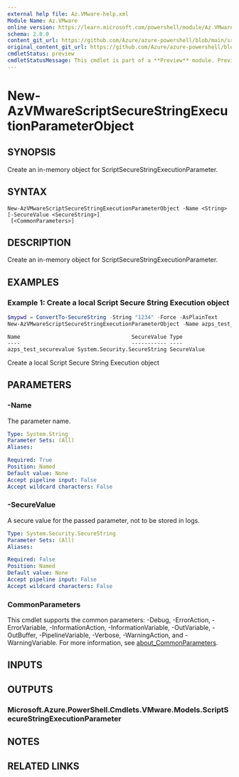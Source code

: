 ```yaml
---
external help file: Az.VMware-help.xml
Module Name: Az.VMware
online version: https://learn.microsoft.com/powershell/module/Az.VMware/new-azvmwarescriptsecurestringexecutionparameterobject
schema: 2.0.0
content_git_url: https://github.com/Azure/azure-powershell/blob/main/src/VMware/VMware/help/New-AzVMwareScriptSecureStringExecutionParameterObject.md
original_content_git_url: https://github.com/Azure/azure-powershell/blob/main/src/VMware/VMware/help/New-AzVMwareScriptSecureStringExecutionParameterObject.md
cmdletStatus: preview
cmdletStatusMessage: This cmdlet is part of a **Preview** module. Preview versions aren't recommended for use in production environments. For more information, see https://aka.ms/azps-refstatus.
---
```


# New-AzVMwareScriptSecureStringExecutionParameterObject

## SYNOPSIS
Create an in-memory object for ScriptSecureStringExecutionParameter.

## SYNTAX

```
New-AzVMwareScriptSecureStringExecutionParameterObject -Name <String> [-SecureValue <SecureString>]
 [<CommonParameters>]
```

## DESCRIPTION
Create an in-memory object for ScriptSecureStringExecutionParameter.

## EXAMPLES

### Example 1: Create a local Script Secure String Execution object
```powershell
$mypwd = ConvertTo-SecureString -String "1234" -Force -AsPlainText
New-AzVMwareScriptSecureStringExecutionParameterObject -Name azps_test_securevalue -SecureValue $mypwd
```

```output
Name                                   SecureValue Type
----                                   ----------- ----
azps_test_securevalue System.Security.SecureString SecureValue
```

Create a local Script Secure String Execution object

## PARAMETERS

### -Name
The parameter name.

```yaml
Type: System.String
Parameter Sets: (All)
Aliases:

Required: True
Position: Named
Default value: None
Accept pipeline input: False
Accept wildcard characters: False
```

### -SecureValue
A secure value for the passed parameter, not to be stored in logs.

```yaml
Type: System.Security.SecureString
Parameter Sets: (All)
Aliases:

Required: False
Position: Named
Default value: None
Accept pipeline input: False
Accept wildcard characters: False
```

### CommonParameters
This cmdlet supports the common parameters: -Debug, -ErrorAction, -ErrorVariable, -InformationAction, -InformationVariable, -OutVariable, -OutBuffer, -PipelineVariable, -Verbose, -WarningAction, and -WarningVariable. For more information, see [about_CommonParameters](http://go.microsoft.com/fwlink/?LinkID=113216).

## INPUTS

## OUTPUTS

### Microsoft.Azure.PowerShell.Cmdlets.VMware.Models.ScriptSecureStringExecutionParameter

## NOTES

## RELATED LINKS
